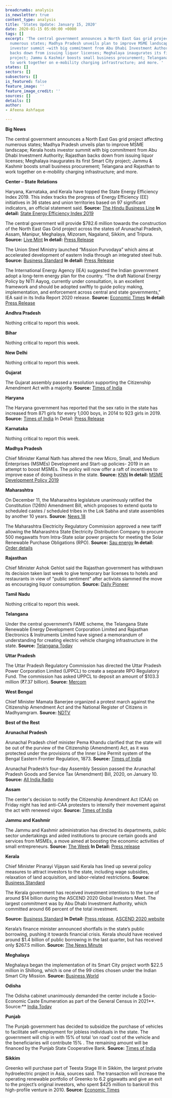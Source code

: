 ```yaml
---
breadcrumbs: analysis
is_newsletter: true
content_type: analysis
title: 'States Update: January 15, 2020'
date: 2020-01-15 05:00:00 +0000
tags: []
excerpt: 'The central government announces a North East Gas grid project affecting
  numerous states; Madhya Pradesh unveils plan to improve MSME landscape; Kerala hosts
  investor summit —with big commitment from Abu Dhabi Investment Authority; Rajasthan
  backs down from issuing liquor licenses; Meghalaya inaugurates its first Smart City
  project; Jammu & Kashmir boosts small business procurement; Telangana and Rajasthan
  to work together on e-mobility charging infrastructure; and more. '
states: []
sectors: []
subsectors: []
is_featured: false
feature_image: ''
feature_image_credit: ''
sources: []
details: []
author:
- Afeena Ashfaque

---
```

**Big News**

The central government announces a North East Gas grid project affecting numerous states; Madhya Pradesh unveils plan to improve MSME landscape; Kerala hosts investor summit with big commitment from Abu Dhabi Investment Authority; Rajasthan backs down from issuing liquor licenses; Meghalaya inaugurates its first Smart City project; Jammu & Kashmir boosts small business procurement; Telangana and Rajasthan to work together on e-mobility charging infrastructure; and more.

**Center – State Relations**

Haryana, Karnataka, and Kerala have topped the State Energy Efficiency Index 2019. This index tracks the progress of Energy Efficiency (EE) initiatives in 36 states and union territories based on 97 significant indicators, an official statement said. **Source:** [The Hindu Business Line](https://www.thehindubusinessline.com/economy/bee-launches-state-energy-efficiency-index-2019/article30533640.ece) **In detail:** [State Energy Efficiency Index 2019](https://www.aeee.in/state-energy-efficiency-index-2019/)

The central government will provide $782.6 million towards the construction of the North East Gas Grid project across the states of Arunachal Pradesh, Assam, Manipur, Meghalaya, Mizoram, Nagaland, Sikkim, and Tripura. **Source:** [Live Mint](https://www.livemint.com/industry/energy/centre-to-foot-60-cost-of-north-east-gas-grid-11578480107879.html) **In detail:** [Press Release](https://pib.gov.in/Pressreleaseshare.aspx?PRID=1598709)

The Union Steel Ministry launched “Mission Purvodaya” which aims at accelerated development of eastern India through an integrated steel hub. **Source:** [Business Standard](https://www.business-standard.com/article/pti-stories/govt-launches-mission-to-develop-steel-sector-in-eastern-india-120011100887_1.html) **In detail:** [Press Release](https://pib.gov.in/newsite/PrintRelease.aspx?relid=197372)

The International Energy Agency (IEA) suggested the Indian government adopt a long-term energy plan for the country. “The draft National Energy Policy by NITI Aayog, currently under consultation, is an excellent framework and should be adopted swiftly to guide policy making, implementation, and enforcement across central and state governments,” IEA said in its India Report 2020 release. **Source:** [Economic Times](https://economictimes.indiatimes.com/industry/energy/power/international-energy-agency-urges-india-to-adopt-niti-aayogs-national-energy-policy/articleshow/73185706.cms) **In detail:** [Press Release](https://www.iea.org/news/iea-launches-first-in-depth-review-of-indias-energy-policies)

**Andhra Pradesh**

Nothing critical to report this week.

**Bihar**

Nothing critical to report this week.

**New Delhi**

Nothing critical to report this week.

**Gujarat**

The Gujarat assembly passed a resolution supporting the Citizenship Amendment Act with a majority. **Source:** [Times of India](https://timesofindia.indiatimes.com/city/ahmedabad/pro-caa-resolution-passed/articleshow/73196492.cms)

**Haryana**

The Haryana government has reported that the sex ratio in the state has increased from 871 girls for every 1,000 boys, in 2014 to 923 girls in 2019. **Source:** [Times of India](https://timesofindia.indiatimes.com/city/gurgaon/haryana-claims-rise-of-52-points-in-sex-ratio-at-birth-in-last-5-years/articleshow/73201414.cms) In Detail: [Press Release](https://prharyana.gov.in/en/haryana-has-set-a-new-benchmark-in-male-female-sex-ratio-as-the-state-has-witnessed-a-remarkable)

**Karnataka**

Nothing critical to report this week.

**Madhya Pradesh**

Chief Minister Kamal Nath has altered the new Micro, Small, and Medium Enterprises (MSMEs) Development and Start-up policies- 2019 in an attempt to boost MSMEs. The policy will now offer a raft of incentives to improve ease of doing business in the state. **Source:** [KNN](https://knnindia.co.in/news/newsdetails/msme/kamal-nath-amends-msme-policy-in-madhya-pradesh-nee-policy-has-several-sops-for-msmes) **In detail:** [MSME Development Policy 2019](https://mpmsme.gov.in/mpmsmecms/Uploaded%20Document/Documents/MP_MSMED_Policy_2019_Eng.pdf)

**Maharashtra**

On December 11, the Maharashtra legislature unanimously ratified the Constitution (126th) Amendment Bill, which proposes to extend quota to scheduled castes / scheduled tribes in the Lok Sabha and state assemblies by another 10 years. **Source:** [News 18](https://www.news18.com/news/politics/maharashtra-legislature-unanimously-ratifies-bill-to-extend-scst-quota-by-10-years-2451019.html)

The Maharashtra Electricity Regulatory Commission approved a new tariff allowing the Maharashtra State Electricity Distribution Company to procure 500 megawatts from Intra-State solar power projects for meeting the Solar Renewable Purchase Obligations (RPO). **Source:** [Sau energy](https://www.saurenergy.com/solar-energy-news/merc-approves-tariff-of-rs-2-90-kwh-discovered-in-500-mw-solar-tender) **In detail:** [Order details](https://www.merc.gov.in/faces/merc/common/outputClient.xhtml)

**Rajasthan**

Chief Minister Ashok Gehlot said the Rajasthan government has withdrawn its decision taken last week to give temporary bar licenses to hotels and restaurants in view of "public sentiment" after activists slammed the move as encouraging liquor consumption. **Source:** [Daily Pioneer](https://www.dailypioneer.com/2020/india/rajasthan-govt-withdraws-decision-to-give-temporary-bar-licences-to-hotels.html)

**Tamil Nadu**

Nothing critical to report this week.

**Telangana**

Under the central government’s FAME scheme, the Telangana State Renewable Energy Development Corporation Limited and Rajasthan Electronics & Instruments Limited have signed a memorandum of understanding for creating electric vehicle charging infrastructure in the state. **Source:** [Telangana Today](https://telanganatoday.com/reil-tsredco-join-hands-to-create-ev-charging-infra-in-telangana)

**Uttar Pradesh**

The Uttar Pradesh Regulatory Commission has directed the Uttar Pradesh Power Corporation Limited (UPPCL) to create a separate RPO Regulatory Fund. The commission has asked UPPCL to deposit an amount of $103.3 million (₹7.37 billion). **Source:** [Mercom](https://mercomindia.com/uttar-pradesh-discom-deposit-%E2%82%B97-billion-rpo-fund/)

**West Bengal**

Chief Minister Mamata Banerjee organized a protest march against the Citizenship Amendment Act and the National Register of Citizens in Madhyamgram. **Source:** [NDTV](https://www.ndtv.com/india-news/west-bengal-chief-minister-mamata-banerjee-takes-out-protest-march-against-citizenship-amendment-act-2161610)

**Best of the Rest**

**Arunachal Pradesh**

Arunachal Pradesh chief minister Pema Khandu clarified that the state will be out of the purview of the Citizenship (Amendment) Act, as it was protected under the provisions of the Inner Line Permit system of the Bengal Eastern Frontier Regulation, 1873. **Source:** [Times of India](https://timesofindia.indiatimes.com/city/itanagar/ilp-will-keep-arunachal-pradesh-out-of-caa/articleshow/73201383.cms)

Arunachal Pradesh’s four-day Assembly Session passed the Arunachal Pradesh Goods and Service Tax (Amendment) Bill, 2020, on January 10. **Source:** [All India Radio](http://www.newsonair.com/News?title=Arunachal-Pradesh%3A-Four-day-Assembly-Session-concludes&id=377531)

**Assam**

The center's decision to notify the Citizenship Amendment Act (CAA) on Friday night has led anti-CAA protesters to intensify their movement against the act with renewed vigor. **Source:** [Times of India](https://timesofindia.indiatimes.com/india/protests-intensify-in-assam-after-centre-notifies-caa/articleshow/73209373.cms)

**Jammu and Kashmir**

The Jammu and Kashmir administration has directed its departments, public sector undertakings and aided institutions to procure certain goods and services from MSMEs, a move aimed at boosting the economic activities of small entrepreneurs. **Source:** [The Week](https://www.theweek.in/wire-updates/business/2020/01/12/dcm25-jk-items-directive.html) **In Detail:** [Press release](http://www.jkdirinf.in/NewsDescription.aspx?ID=60324)

**Kerala**

Chief Minister Pinarayi Vijayan said Kerala has lined up several policy measures to attract investors to the state, including wage subsidies, relaxation of land acquisition, and labor-related restrictions. **Source:** [Business Standard](https://www.business-standard.com/article/economy-policy/several-policy-initiatives-to-enhance-ease-of-doing-business-in-kerala-cm-120010901023_1.html)

The Kerala government has received investment intentions to the tune of around $14 billion during the ASCEND 2020 Global Investors Meet. The largest commitment was by Abu Dhabi Investment Authority, which committed around 66 percent of the total investment.

**Source:** [Business Standard](https://www.business-standard.com/article/economy-policy/kerala-receives-investment-proposals-worth-rs-1-trillion-at-ascend-2020-120011001373_1.html) **In Detail:** [Press release](https://www.prd.kerala.gov.in/ml/node/66362), [ASCEND 2020 website](https://www.ascendkerala2020.com/)

Kerala’s finance minister announced shortfalls in the state’s public borrowing, pushing it towards financial crisis. Kerala should have received around $1.4 billion of public borrowing in the last quarter, but has received only $267.5 million. **Source:** [The News Minute](https://www.thenewsminute.com/article/centre-s-drastic-cut-allocations-has-pushed-kerala-financial-crisis-fm-isaac-115837)

**Meghalaya**

Meghalaya began the implementation of its Smart City project worth $22.5 million in Shillong, which is one of the 99 cities chosen under the Indian Smart City Mission. **Source:** [Business World](http://bwsmartcities.businessworld.in/article/Meghalaya-government-flags-off-it-s-Smart-City-projects/10-01-2020-181810/)

**Odisha**

The Odisha cabinet unanimously demanded the center include a Socio-Economic Caste Enumeration as part of the General Census in 2021**. Source:** [India Today](https://www.indiatoday.in/india/story/odisha-cabinet-passes-resolution-demanding-socio-economic-caste-census-in-2021-1636092-2020-01-12)

**Punjab**

The Punjab government has decided to subsidize the purchase of vehicles to facilitate self-employment for jobless individuals in the state. The government will chip in with 15% of total ‘on road’ cost of the vehicle and the beneficiaries will contribute 15% . The remaining amount will be financed by the Punjab State Cooperative Bank. **Source:** [Times of India](https://timesofindia.indiatimes.com/city/chandigarh/punjab-to-provide-subsidy-for-purchase-of-vehicles-to-unemployed/articleshow/73146964.cms)

**Sikkim**

Greenko will purchase part of Teesta Stage III in Sikkim, the largest private hydroelectric project in Asia, sources said. The transaction will increase the operating renewable portfolio of Greenko to 6.2 gigawatts and give an exit to the project’s original investors, who spent $425 million to bankroll this high-profile venture in 2010. **Source:** [Economic Times](https://economictimes.indiatimes.com/industry/energy/greenko-set-to-buy-into-1-5-bn-teesta-project-in-sikkim/articleshow/73147719.cms)
